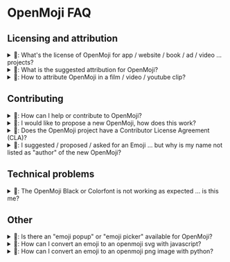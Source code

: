 OpenMoji FAQ
============

## Licensing and attribution
<details>
<summary>
	🤔: What's the license of OpenMoji for app / website / book / ad / video ... projects?
</summary>

Thank you for wanting to use OpenMoji in your project! OpenMoji is published under the Creative Commons Share Alike License 4.0 ([CC BY-SA 4.0](https://creativecommons.org/licenses/by-sa/4.0/#)). This means you are free to:

- **Share** — copy and redistribute OpenMoji in any medium or format
- **Adapt** — remix, transform, and build upon OpenMoji
- **for any purpose, even commercially.**

Under the following terms:

- **Attribution** — You must give OpenMoji [appropriate credit](https://github.com/hfg-gmuend/openmoji#attribution-requirements), and indicate if changes were made (e.g. like we do in our [changelog](changelog.txt)). You may do so in any reasonable manner, but not in any way that suggests the OpenMoji Project endorses you or your use.
- **ShareAlike** — If you remix, transform, or build upon the material, you must distribute your contributions under the same license [CC BY-SA 4.0](https://creativecommons.org/licenses/by-sa/4.0/#) as OpenMoji.

(Bullet points are based on the official license text of [CC BY-SA 4.0](https://creativecommons.org/licenses/by-sa/4.0/#))
</details>

<details>
<summary>
🤔: What is the suggested attribution for OpenMoji?
</summary>

> All emojis designed by [OpenMoji](https://openmoji.org/) – the open-source emoji and icon project. License: [CC BY-SA 4.0](https://creativecommons.org/licenses/by-sa/4.0/#)
</details>

<details>
<summary>
🤔: How to attribute OpenMoji in a film / video / youtube clip?
</summary>

- Add the suggested OpenMoji attribution to your video description (text below your video e.g. on youtube)
- Mention OpenMoji e.g. in the credits section at the end, in the voice track or add a small footnote when the first OpenMoji appears
</details>

## Contributing

<details>
<summary>
🤔: How can I help or contribute to OpenMoji?
</summary>

Contributions and help are very welcome! Please check the [CONTRIBUTING.md](https://github.com/hfg-gmuend/openmoji/blob/master/CONTRIBUTING.md) guide!
</details>


<details>
<summary>
🤔: I would like to propose a new OpenMoji, how does this work?
</summary>

Start a conversation on Github with us. For example [#84](https://github.com/hfg-gmuend/openmoji/issues/84) and [#97](https://github.com/hfg-gmuend/openmoji/issues/97)
</details>

<details>
<summary>
🤔: Does the OpenMoji project have a Contributor License Agreement (CLA)?
</summary>

No. OpenMoji does not have an explicit Contributor License Agreement. We simply go with common practice of many open source projects: "inbound = outbound"! Every Github user already agrees to this via the [terms of service](https://help.github.com/en/github/site-policy/github-terms-of-service#6-contributions-under-repository-license) of Github:

> Whenever you make a contribution to a repository containing notice of a license, you license your contribution under the same terms, and you agree that you have the right to license your contribution under those terms. 

Full discussion and context in [#120](https://github.com/hfg-gmuend/openmoji/issues/120).
</details>

<details>
<summary>
🤔: I suggested / proposed / asked for an Emoji ... but why is my name not listed as "author" of the new OpenMoji?
</summary>

Because we decided that the authorship should go to the person who took actively care of everything in terms of making: sketching, designing, testing, iterating, discussing etc. until the new OpenMoji was accepted. Idealy the same person takes care of the entire pipeline from start to end. However if the initial suggestion was by a different person, we will acknowledge this is the changelog.txt file while still credit the "maker" as the author.
</details>

## Technical problems

<details>
<summary>
🤔: The OpenMoji Black or Colorfont is not working as expected ... is this me?
</summary>

⚠️ The colorfont version of OpenMoji is in a very early alpha stage and not intended to use in production! Please follow the [discussion](https://github.com/hfg-gmuend/openmoji/issues/93) for updates.
</details>

## Other

<details>
<summary>
🤔: Is there an "emoji popup" or "emoji picker" available for OpenMoji?
</summary>

No, we are sorry! This is simply out of scope. But all other ways to consume/use/download OpenMojis are listed under [Downloads & Distribution Channels](https://github.com/hfg-gmuend/openmoji#downloads--distribution-channels).
</details>


<details>
<summary>
🤔: How can I convert an emoji to an openmoji svg with javascript?
</summary>

This script can be added to any website: 
```
<html>
<script>
    function get_emoji(emoji) {
        let emoji_code = [...emoji].map(e => e.codePointAt(0).toString(16)).join(`-`).toUpperCase().replace("-FE0F", "");
        new_url = `https://openmoji.org/data/color/svg/${emoji_code}.svg`
        document.write(`<img src=${new_url} style="height: 80px;">`);
    }
    get_emoji("🦴")
    get_emoji("🐿️")
    get_emoji("👩‍⚕️")
</script>
</html>
```



</details>





<details>
<summary>
🤔: How can I convert an emoji to an openmoji png image with python?
</summary>

This script can be used: 
```
from PIL import Image
import requests

def get_emoji(emoji):
    emoji_code = "-".join(f"{ord(c):x}" for c in emoji).upper().replace("-FE0F", "")
    url = f"https://raw.githubusercontent.com/hfg-gmuend/openmoji/master/color/72x72/{emoji_code}.png"
    im = Image.open(requests.get(url, stream=True).raw)
   # image = np.array(im.convert("RGBA")) 
    return im

get_emoji("🦴")
get_emoji("🐿️")
get_emoji("👩‍⚕️")
```


</details>


